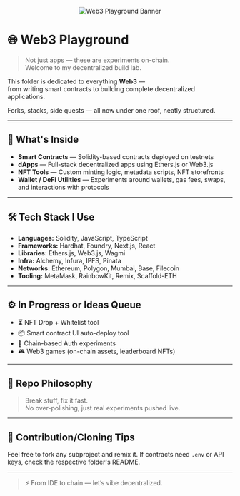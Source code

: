 <p align="center">
  <img src="https://yourdomain.com/banner.png" alt="Web3 Playground Banner" />
</p>

# 🌐 Web3 Playground

> Not just apps — these are experiments on-chain.  
> Welcome to my decentralized build lab.

This folder is dedicated to everything **Web3** —  
from writing smart contracts to building complete decentralized applications.

Forks, stacks, side quests — all now under one roof, neatly structured.

---

## 🧠 What's Inside

- **Smart Contracts** — Solidity-based contracts deployed on testnets
- **dApps** — Full-stack decentralized apps using Ethers.js or Web3.js
- **NFT Tools** — Custom minting logic, metadata scripts, NFT storefronts
- **Wallet / DeFi Utilities** — Experiments around wallets, gas fees, swaps, and interactions with protocols

---

## 🛠️ Tech Stack I Use

- **Languages:** Solidity, JavaScript, TypeScript  
- **Frameworks:** Hardhat, Foundry, Next.js, React  
- **Libraries:** Ethers.js, Web3.js, Wagmi  
- **Infra:** Alchemy, Infura, IPFS, Pinata  
- **Networks:** Ethereum, Polygon, Mumbai, Base, Filecoin  
- **Tooling:** MetaMask, RainbowKit, Remix, Scaffold-ETH

---

## ⚙️ In Progress or Ideas Queue

- ⏳ NFT Drop + Whitelist tool  
- 📦 Smart contract UI auto-deploy tool  
- 🔐 Chain-based Auth experiments  
- 🎮 Web3 games (on-chain assets, leaderboard NFTs)

---

## 📎 Repo Philosophy

> Break stuff, fix it fast.  
> No over-polishing, just real experiments pushed live.

---

## 🚀 Contribution/Cloning Tips

Feel free to fork any subproject and remix it. If contracts need `.env` or API keys, check the respective folder's README.

---

> ⚡ From IDE to chain — let’s vibe decentralized.
